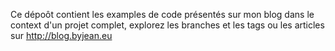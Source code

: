 Ce dépoôt contient les examples de code présentés sur mon blog dans le context
d'un projet complet, explorez les branches et les tags ou les articles sur
http://blog.byjean.eu
